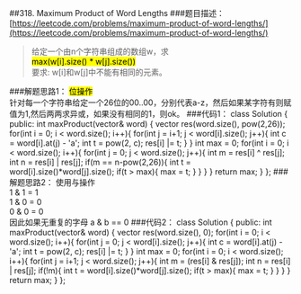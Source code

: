 ##318. Maximum Product of Word Lengths
###题目描述：[https://leetcode.com/problems/maximum-product-of-word-lengths/](https://leetcode.com/problems/maximum-product-of-word-lengths/)
> 给定一个由n个字符串组成的数组w，求    
> <mark>max(w[i].size() * w[j].size())</mark>    
> 要求: w[i]和w[j]中不能有相同的元素。

###解题思路1：
<mark>位操作</mark>    
针对每一个字符串给定一个26位的00..00，分别代表a-z，然后如果某字符有则赋值为1,然后两两求异或，如果没有相同的1，则ok。
###代码1：
	class Solution {
	public:
	    int maxProduct(vector<string>& word) {
	        vector<int> res(word.size(), pow(2,26));
	        for(int i = 0; i < word.size(); i++){
	            for(int j = i+1; j < word[i].size(); j++){
	                int c = word[i].at(j) - 'a';
	                int t = pow(2, c);
	                res[i] |= t;
	            }
	        }
	        int max = 0;
	        for(int i = 0; i < word.size(); i++){
	            for(int j = 0; j < word.size(); j++){
	                int m = res[i] ^ res[j];
	                int n = res[i] | res[j];
	                if(m == n-pow(2,26)){
	                    int t = word[i].size()*word[j].size();
	                    if(t > max){
	                        max = t;
	                    }
	                }
	            }
	        }
	        return max;
	    }
	};
###解题思路2：
使用与操作    
1 & 1 = 1    
1 & 0 = 0    
0 & 0 = 0    
因此如果无重复的字母 a & b == 0
###代码2：
	class Solution {
	public:
	    int maxProduct(vector<string>& word) {
	        vector<int> res(word.size(), 0);
	        for(int i = 0; i < word.size(); i++){
	            for(int j = 0; j < word[i].size(); j++){
	                int c = word[i].at(j) - 'a';
	                int t = pow(2, c);
	                res[i] |= t;
	            }
	        }
	        int max = 0;
	        for(int i = 0; i < word.size(); i++){
	            for(int j = i+1; j < word.size(); j++){
	                int m = (res[i] & res[j]);
	                int n = res[i] | res[j];
	                if(!m){
	                    int t = word[i].size()*word[j].size();
	                    if(t > max){
	                        max = t;
	                    }
	                }
	            }
	        }
	        return max;
	    }
	};